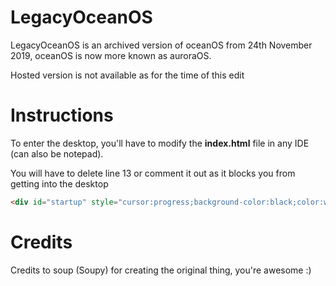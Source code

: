 # LegacyOceanOS
LegacyOceanOS is an archived version of oceanOS from 24th November 2019, oceanOS is now more known as auroraOS.

Hosted version is not available as for the time of this edit

# Instructions
To enter the desktop, you'll have to modify the **index.html** file in any IDE (can also be notepad). 

You will have to delete line 13 or comment it out as it blocks you from getting into the desktop
```html
<div id="startup" style="cursor:progress;background-color:black;color:white;width:100%;height:100%;position:absolute;z-index:256;text-align:center;"><img src="logo.webp" style="position:absolute;top:50%;left:50%;margin-top:-95px;margin-left:-75px;"><img src="loading.webp" style="position:absolute;top:50%;left:50%;margin-top:160px;margin-left:-15px;width:30px;height:30px;"><noscript><p style="width:100%;">Your browser doesn't support JavaScript :(</p></noscript><p style="width:100%;position:absolute;bottom:0;">© 2019 soup</p></div>
```

# Credits
Credits to soup (Soupy) for creating the original thing, you're awesome :)
